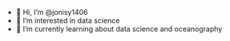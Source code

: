 - 👋 Hi, I’m @jonisy1406
- 👀 I’m interested in data science
- 🌱 I’m currently learning about data science and oceanography


<!---
jonisy1406/jonisy1406 is a ✨ special ✨ repository because its `README.md` (this file) appears on your GitHub profile.
You can click the Preview link to take a look at your changes.
--->
